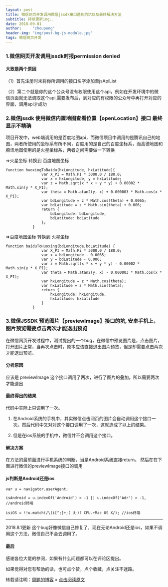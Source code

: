 ```yaml
---
layout: post
title: 微信网页开发调用微信jssdk接口遇到的坑以及最终解决方法 
subtitle: 持续更新ing..
date: 2018-09-01
author:     "zhoupeng"
header-img: "img/post-bg-js-module.jpg"
tags: 微信网页开发  
---
```


### 1.微信网页开发调用jssdk时报permission denied
#### 大致是两个原因

（1）首先注册时未将你所调用的接口名字添加至jsApiList


（2）第二个就是你的这个公众号没有权限使用这个api，例如在开发环境中的微信页面就无法调取这个api,需要发布后，到对应的有权限的公众号中再打开对应的界面，调用api才成功

### 2.微信jssdk 使用微信内置地图查看位置【openLocation】接口 最终显示不精确

项目开发中，web端调用的是百度地图api，而微信项目中调用的是腾讯自己的地图，两者所使用的坐标系有所不同，百度用的是自己的百度坐标系，而高德地图和腾讯地图使用的是火星坐标系，两者之间需要做一下转换

=>火星坐标 转换到 百度地图坐标

```
function huoxingToBaidu(hxLongitude, hxLatitude){  
                var X_PI = Math.PI * 3000.0 / 180.0;  
                var x = hxLongitude, y = hxLatitude;  
                var z = Math.sqrt(x * x + y * y) + 0.00002 * Math.sin(y * X_PI);  
                var theta = Math.atan2(y, x) + 0.000003 * Math.cos(x * X_PI);  
                var bdLongitude = z * Math.cos(theta) + 0.0065;  
                var bdLatitude = z * Math.sin(theta) + 0.006;  
                return {  
                    bdLongitude: bdLongitude,  
                    bdLatitude: bdLatitude  
                };  
            }  
```

=>百度地图坐标 转换到 火星坐标

```
function baiduToHuoxing(bdLongitude,bdLatitude) {  
                var X_PI = Math.Pi * 3000.0 / 180.0;  
                var x = bdLongitude - 0.0065;  
                var y = bdLatitude - 0.006;  
                var z = Math.sqrt(x * x + y * y) - 0.00002 * Math.sin(y * X_PI);  
                var theta = Math.atan2(y, x) - 0.000003 * Math.cos(x * X_PI);  
                var hxLongitude = z * Math.cos(theta);  
                var hxLatitude = z * Math.sin(theta);  
                return {  
                    hxLongitude: hxLongitude,  
                    hxLatitude: hxLatitude  
                }  
            }  
```

### 3.微信JSSDK 预览图片【previewImage】接口的坑, 安卓手机上，图片预览需要点击两次才能退出预览

在微信网页开发过程中，测试提出的一个bug，在微信中预览图片是，点击图片，打开图片正常，当再次点击时，原本应该直接退出图片预览，但是却需要点击两次才能退出预览。


#### 分析原因

应该是 previewImage 这个接口调用了两次，进行了图片的叠加。所以需要两次才能退出

#### 最终得出的结果

代码中实际上只调用了一次。

1. 在Android系统的手机中，其实微信点击网页的图片会自动调用这个接口一次。然后代码中又对对这个接口调用了一次，这就造成了以上的结果。

2. 但是在ios系统的手机中，微信并不会调用这个接口。

#### 解决方案

在方法的最前面进行手机系统的判断，当是Android系统直接return。
然后在在下面进行微信的previewImage接口的调用

#### js判断是Android还是ios

```
var u = navigator.userAgent;

isAndroid = u.indexOf('Android') > -1 || u.indexOf('Adr') > -1, //android终端

isiOS = !!u.match(/\(i[^;]+;( U;)? CPU.+Mac OS X/); //ios终端
```

--- 
2018.8.1更新
这个bug好像微信自己修复了，现在无论Android还是ios，如果不调用这个方法，微信自己不会去调用了。

#### 最后
感谢各位大佬的参阅，如果有什么问题都可以在评论区提出。

如果觉得对您有帮助的话，也可点个赞，点个收藏，点关注不迷路。

转载请注明：[周鹏的博客](https://ttypzhoupeng.github.io/) » [点击阅读原文](https://ttypzhoupeng.github.io/my-blog/2018/09/01/wechat_jssdk_bug/)

